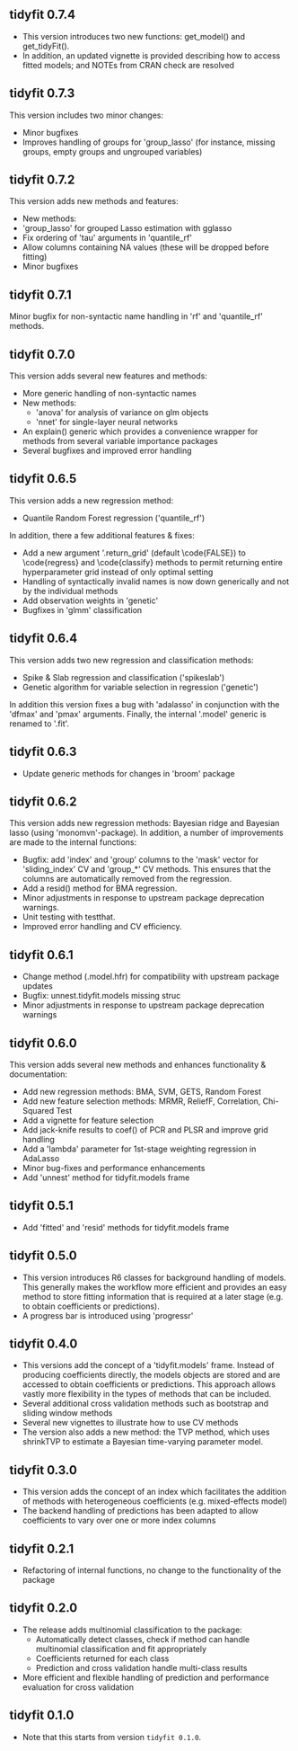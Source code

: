 ## tidyfit 0.7.4

 - This version introduces two new functions: get_model() and get_tidyFit().
 - In addition, an updated vignette is provided describing how to access fitted models; and NOTEs from CRAN check are resolved

## tidyfit 0.7.3

This version includes two minor changes:

 - Minor bugfixes
 - Improves handling of groups for 'group_lasso' (for instance, missing groups, empty groups and ungrouped variables)
 
## tidyfit 0.7.2

This version adds new methods and features:

 - New methods:
  - 'group_lasso' for grouped Lasso estimation with gglasso
 - Fix ordering of 'tau' arguments in 'quantile_rf'
 - Allow columns containing NA values (these will be dropped before fitting)
 - Minor bugfixes

## tidyfit 0.7.1

Minor bugfix for non-syntactic name handling in 'rf' and 'quantile_rf' methods.

## tidyfit 0.7.0

This version adds several new features and methods:

- More generic handling of non-syntactic names
- New methods:
  - 'anova' for analysis of variance on glm objects
  - 'nnet' for single-layer neural networks
- An explain() generic which provides a convenience wrapper for methods from several variable importance packages
- Several bugfixes and improved error handling

## tidyfit 0.6.5

This version adds a new regression method:

- Quantile Random Forest regression ('quantile_rf')

In addition, there a few additional features & fixes:

- Add a new argument '.return_grid' (default \code{FALSE}) to \code{regress} and \code{classify} methods to permit returning entire hyperparameter grid instead of only optimal setting
- Handling of syntactically invalid names is now down generically and not by the individual methods
- Add observation weights in 'genetic'
- Bugfixes in 'glmm' classification

## tidyfit 0.6.4

This version adds two new regression and classification methods:

- Spike & Slab regression and classification ('spikeslab')
- Genetic algorithm for variable selection in regression ('genetic')

In addition this version fixes a bug with 'adalasso' in conjunction with the 'dfmax' and 'pmax' arguments.
Finally, the internal '.model' generic is renamed to '.fit'.

## tidyfit 0.6.3

- Update generic methods for changes in 'broom' package

## tidyfit 0.6.2

This version adds new regression methods: Bayesian ridge and Bayesian lasso (using 'monomvn'-package). In addition, a number of improvements are made to the internal functions:

- Bugfix: add 'index' and 'group' columns to the 'mask' vector for 'sliding_index' CV and 'group_*' CV methods. This ensures that the columns are automatically removed from the regression.
- Add a resid() method for BMA regression.
- Minor adjustments in response to upstream package deprecation warnings.
- Unit testing with testthat.
- Improved error handling and CV efficiency.

## tidyfit 0.6.1

- Change method (.model.hfr) for compatibility with upstream package updates
- Bugfix: unnest.tidyfit.models missing struc
- Minor adjustments in response to upstream package deprecation warnings

## tidyfit 0.6.0

This version adds several new methods and enhances functionality & documentation:

- Add new regression methods: BMA, SVM, GETS, Random Forest
- Add new feature selection methods: MRMR, ReliefF, Correlation, Chi-Squared Test
- Add a vignette for feature selection
- Add jack-knife results to coef() of PCR and PLSR and improve grid handling
- Add a 'lambda' parameter for 1st-stage weighting regression in AdaLasso
- Minor bug-fixes and performance enhancements
- Add 'unnest' method for tidyfit.models frame

## tidyfit 0.5.1

- Add 'fitted' and 'resid' methods for tidyfit.models frame

## tidyfit 0.5.0

- This version introduces R6 classes for background handling of models. This generally makes the workflow more efficient and provides an easy method to store fitting information that is required at a later stage (e.g. to obtain coefficients or predictions).
- A progress bar is introduced using 'progressr'

## tidyfit 0.4.0

- This versions add the concept of a 'tidyfit.models' frame. Instead of producing coefficients directly, the models objects are stored and are accessed to obtain coefficients or predictions. This approach allows vastly more flexibility in the types of methods that can be included.
- Several additional cross validation methods such as bootstrap and sliding window methods
- Several new vignettes to illustrate how to use CV methods
- The version also adds a new method: the TVP method, which uses shrinkTVP to estimate a Bayesian time-varying parameter model.

## tidyfit 0.3.0

- This version adds the concept of an index which facilitates the addition of methods with heterogeneous coefficients (e.g. mixed-effects model)
- The backend handling of predictions has been adapted to allow coefficients to vary over one or more index columns

## tidyfit 0.2.1

- Refactoring of internal functions, no change to the functionality of the package

## tidyfit 0.2.0

- The release adds multinomial classification to the package:
  - Automatically detect classes, check if method can handle multinomial classification and fit appropriately
  - Coefficients returned for each class
  - Prediction and cross validation handle multi-class results
- More efficient and flexible handling of prediction and performance evaluation for cross validation

## tidyfit 0.1.0

- Note that this starts from version `tidyfit 0.1.0`.






